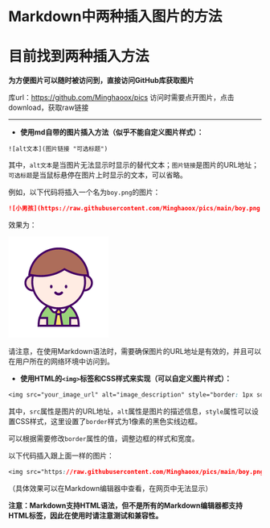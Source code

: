 # Markdown中两种插入图片的方法

# 目前找到两种插入方法

**为方便图片可以随时被访问到，直接访问GitHub库获取图片**

库url：https://github.com/Minghaoox/pics  访问时需要点开图片，点击download，获取raw链接

------

- **使用md自带的图片插入方法（似乎不能自定义图片样式）：**

```
![alt文本](图片链接 "可选标题")
```

其中，`alt文本`是当图片无法显示时显示的替代文本；`图片链接`是图片的URL地址；`可选标题`是当鼠标悬停在图片上时显示的文本，可以省略。

例如，以下代码将插入一个名为`boy.png`的图片：

```markdown
![小男孩](https://raw.githubusercontent.com/Minghaoox/pics/main/boy.png "小男孩")
```

效果为：

![小男孩](https://raw.githubusercontent.com/Minghaoox/pics/main/boy.png "小男孩")

请注意，在使用Markdown语法时，需要确保图片的URL地址是有效的，并且可以在用户所在的网络环境中访问到。



- **使用HTML的`<img>`标签和CSS样式来实现（可以自定义图片样式）：**

```css
<img src="your_image_url" alt="image_description" style="border: 1px solid black;">
```

其中，`src`属性是图片的URL地址，`alt`属性是图片的描述信息，`style`属性可以设置CSS样式，这里设置了`border`样式为1像素的黑色实线边框。

可以根据需要修改`border`属性的值，调整边框的样式和宽度。

以下代码插入跟上面一样的图片：

```css
<img src="https://raw.githubusercontent.com/Minghaoox/pics/main/boy.png" alt="小男孩" style="border: 1px solid black;">
```

（具体效果可以在Markdown编辑器中查看，在网页中无法显示）

**注意：Markdown支持HTML语法，但不是所有的Markdown编辑器都支持HTML标签，因此在使用时请注意测试和兼容性。**

